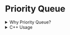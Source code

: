 # Priority Queue

<details>

<summary>Why Priority Queue?</summary>

A priority queue is a multiset in sorted order that allows insertion and removal in $\theta(log \ n)$ time and retrieval in $\theta(1)$ time.

</details>

<details>

<summary>C++ Usage</summary>

```cpp
// create a max-heap (bigger elements have higher priority)
priority_queue<int> q;
q.push(3); // add element
q.push(5);
q.push(7);
q.push(2);

// Another way off adding elements to a priority queue:
q.emplace(9);

cout << q.top() << "\n"; // 7
q.pop(); // delete max element
cout << q.top() << "\n"; // 5
q.pop();
q.push(6);
cout << q.top() << "\n"; // 6
q.pop();
```

<details>

<summary><code>push()</code> vs. <code>emplace()</code></summary>

`push()` adds a copy of an already constructed object into the queue as a parameter, it takes an object of the queue's element type.

`emplace()` constructs a new object in-place at the end of the queue. It takes as parameters the parameters that the queue's element types constructor takes.

If your usage pattern is one where you create a new object and add it to the container, you shortcut a few steps (creation of a temporary object and copying it) by using `emplace()`.

</details>

Similarly, if we wanted to create a priority queue that supports finding/removing the smallest element, we can do it as follows:

```cpp
// create a min-heap (smaller elements have smaller priority)
priority_queue<int, vector<int>, greater<int>> PQ;

// For generic implementations, the implementation is:
priority_queue<Type, vector<Type>, ComparisonType> min_heap; // ComparisonType is a function that can compare Type with another Type
```

We can also swap the contents of a priority queue with another priority queue of the **same size and same data type** using the `priorityqueue1.swap(priorityqueue2)` operation.

```
Input  : mypqueue1 = {1, 2, 3, 4}
         mypqueue2 = {3, 5, 7, 9}
         mypqueue1.swap(mypqueue2);
Output : mypqueue1 = {9, 7, 5, 3}
         mypqueue2 = {4, 3, 2, 1}
```

**Note: In `priority_queue` containers, the elements are printed
      in reverse order of the sorted array because the top element (max element in max-heap) is printed first, then the next max-element, etc.**

</details>
